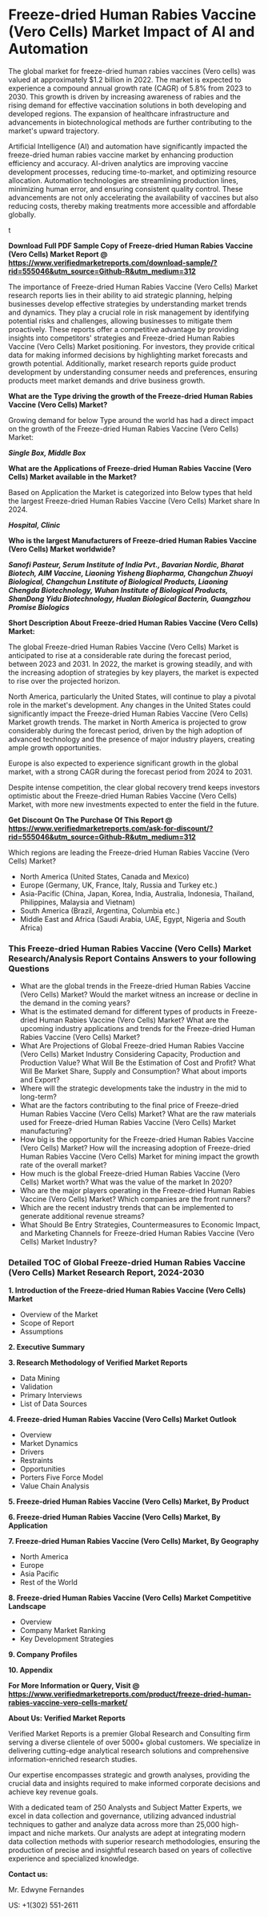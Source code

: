 <meta name="title" content="Global Freeze-dried Human Rabies Vaccine (Vero Cells) Market Impact of AI and Automation"><meta name="description" content="The global market for freeze-dried human rabies vaccines (Vero cells) was valued at approximately $1.2 billion in 2022. The market is expected to experience a compound"><meta name="title" content="Freeze-dried Human Rabies Vaccine (Vero Cells) Market Size, Share, Scope, Trends, Growth, Opportunities, Analysis, Forecast"><h1>Freeze-dried Human Rabies Vaccine (Vero Cells) Market Impact of AI and Automation</h1><p>The global market for freeze-dried human rabies vaccines (Vero cells) was valued at approximately $1.2 billion in 2022. The market is expected to experience a compound annual growth rate (CAGR) of 5.8% from 2023 to 2030. This growth is driven by increasing awareness of rabies and the rising demand for effective vaccination solutions in both developing and developed regions. The expansion of healthcare infrastructure and advancements in biotechnological methods are further contributing to the market's upward trajectory.</p><p>Artificial Intelligence (AI) and automation have significantly impacted the freeze-dried human rabies vaccine market by enhancing production efficiency and accuracy. AI-driven analytics are improving vaccine development processes, reducing time-to-market, and optimizing resource allocation. Automation technologies are streamlining production lines, minimizing human error, and ensuring consistent quality control. These advancements are not only accelerating the availability of vaccines but also reducing costs, thereby making treatments more accessible and affordable globally.</p>t</p><p id="" class=""><strong>Download Full PDF Sample Copy of Freeze-dried Human Rabies Vaccine (Vero Cells) Market Report @ <a href="https://www.verifiedmarketreports.com/download-sample/?rid=555046&utm_source=Github-R&utm_medium=312" target="_blank">https://www.verifiedmarketreports.com/download-sample/?rid=555046&utm_source=Github-R&utm_medium=312</a></strong></p><p>The importance of&nbsp;Freeze-dried Human Rabies Vaccine (Vero Cells) Market research reports lies in their ability to aid strategic planning, helping businesses develop effective strategies by understanding market trends and dynamics. They play a crucial role in risk management by identifying potential risks and challenges, allowing businesses to mitigate them proactively. These reports offer a competitive advantage by providing insights into competitors' strategies and Freeze-dried Human Rabies Vaccine (Vero Cells) Market positioning. For investors, they provide critical data for making informed decisions by highlighting market forecasts and growth potential. Additionally, market research reports guide product development by understanding consumer needs and preferences, ensuring products meet market demands and drive business growth.</p><p><strong>What are the&nbsp;Type driving the growth of the Freeze-dried Human Rabies Vaccine (Vero Cells) Market?</strong></p><p id="" class="">Growing demand for below Type around the world has had a direct impact on the growth of the Freeze-dried Human Rabies Vaccine (Vero Cells) Market:</p><em><strong>Single Box, Middle Box</strong></em></p><strong>What are the&nbsp;Applications&nbsp;of Freeze-dried Human Rabies Vaccine (Vero Cells) Market available in the Market?</strong></p><p id="" class="">Based on Application the Market is categorized into Below types that held the largest Freeze-dried Human Rabies Vaccine (Vero Cells) Market share In 2024.</p><em><strong>Hospital, Clinic</strong></em></p><strong>Who is the largest Manufacturers of Freeze-dried Human Rabies Vaccine (Vero Cells) Market worldwide?</strong></p><p><em><strong>Sanofi Pasteur, Serum Institute of India Pvt., Bavarian Nordic, Bharat Biotech, AIM Vaccine, Liaoning Yisheng Biopharma, Changchun Zhuoyi Biological, Changchun Lnstitute of Biological Products, Liaoning Chengda Biotechnology, Wuhan Institute of Biological Products, ShanDong Yidu Biotechnology, Hualan Biological Bacterin, Guangzhou Promise Biologics</strong></em></p><p id="" class=""><strong>Short Description About Freeze-dried Human Rabies Vaccine (Vero Cells) Market:</strong></p><p>The global Freeze-dried Human Rabies Vaccine (Vero Cells) Market is anticipated to rise at a considerable rate during the forecast period, between 2023 and 2031. In 2022, the market is growing steadily, and with the increasing adoption of strategies by key players, the market is expected to rise over the projected horizon.</p><p>North America, particularly the United States, will continue to play a pivotal role in the market's development. Any changes in the United States could significantly impact the Freeze-dried Human Rabies Vaccine (Vero Cells) Market growth trends. The market in North America is projected to grow considerably during the forecast period, driven by the high adoption of advanced technology and the presence of major industry players, creating ample growth opportunities.</p><p>Europe is also expected to experience significant growth in the global market, with a strong CAGR during the forecast period from 2024 to 2031.</p><p>Despite intense competition, the clear global recovery trend keeps investors optimistic about the Freeze-dried Human Rabies Vaccine (Vero Cells) Market, with more new investments expected to enter the field in the future.</p><p id="" class=""><strong>Get Discount On The Purchase Of This Report @ <a href="https://www.verifiedmarketreports.com/ask-for-discount/?rid=555046&utm_source=Github-R&utm_medium=312" target="_blank">https://www.verifiedmarketreports.com/ask-for-discount/?rid=555046&utm_source=Github-R&utm_medium=312</a></strong></p>Which regions are leading the Freeze-dried Human Rabies Vaccine (Vero Cells) Market?</p><ul><li>North America (United States, Canada and Mexico)</li><li>Europe (Germany, UK, France, Italy, Russia and Turkey etc.)</li><li>Asia-Pacific (China, Japan, Korea, India, Australia, Indonesia, Thailand, Philippines, Malaysia and Vietnam)</li><li>South America (Brazil, Argentina, Columbia etc.)</li><li>Middle East and Africa (Saudi Arabia, UAE, Egypt, Nigeria and South Africa)</li></ul><h3 id="" class="">This Freeze-dried Human Rabies Vaccine (Vero Cells) Market Research/Analysis Report Contains Answers to your following Questions</h3><ul><li>What are the global trends in the Freeze-dried Human Rabies Vaccine (Vero Cells) Market? Would the market witness an increase or decline in the demand in the coming years?</li><li>What is the estimated demand for different types of products in Freeze-dried Human Rabies Vaccine (Vero Cells) Market? What are the upcoming industry applications and trends for the Freeze-dried Human Rabies Vaccine (Vero Cells) Market?</li><li>What Are Projections of Global Freeze-dried Human Rabies Vaccine (Vero Cells) Market Industry Considering Capacity, Production and Production Value? What Will Be the Estimation of Cost and Profit? What Will Be Market Share, Supply and Consumption? What about imports and Export?</li><li>Where will the strategic developments take the industry in the mid to long-term?</li><li>What are the factors contributing to the final price of Freeze-dried Human Rabies Vaccine (Vero Cells) Market? What are the raw materials used for Freeze-dried Human Rabies Vaccine (Vero Cells) Market manufacturing?</li><li>How big is the opportunity for the Freeze-dried Human Rabies Vaccine (Vero Cells) Market? How will the increasing adoption of Freeze-dried Human Rabies Vaccine (Vero Cells) Market for mining impact the growth rate of the overall market?</li><li>How much is the global Freeze-dried Human Rabies Vaccine (Vero Cells) Market worth? What was the value of the market In 2020?</li><li>Who are the major players operating in the Freeze-dried Human Rabies Vaccine (Vero Cells) Market? Which companies are the front runners?</li><li>Which are the recent industry trends that can be implemented to generate additional revenue streams?</li><li>What Should Be Entry Strategies, Countermeasures to Economic Impact, and Marketing Channels for Freeze-dried Human Rabies Vaccine (Vero Cells) Market Industry?</li></ul><h3 id="" class="">Detailed TOC of Global Freeze-dried Human Rabies Vaccine (Vero Cells) Market Research Report, 2024-2030</h3><p id="" class=""><strong>1. Introduction of the Freeze-dried Human Rabies Vaccine (Vero Cells) Market</strong></p><ul><li>Overview of the Market</li><li>Scope of Report</li><li>Assumptions</li></ul><p id="" class=""><strong>2. Executive Summary</strong></p><p id="" class=""><strong>3. Research Methodology of Verified Market Reports</strong></p><ul><li>Data Mining</li><li>Validation</li><li>Primary Interviews</li><li>List of Data Sources</li></ul><p id="" class=""><strong>4. Freeze-dried Human Rabies Vaccine (Vero Cells) Market Outlook</strong></p><ul><li>Overview</li><li>Market Dynamics</li><li>Drivers</li><li>Restraints</li><li>Opportunities</li><li>Porters Five Force Model</li><li>Value Chain Analysis</li></ul><p id="" class=""><strong>5. Freeze-dried Human Rabies Vaccine (Vero Cells) Market, By Product</strong></p><p id="" class=""><strong>6. Freeze-dried Human Rabies Vaccine (Vero Cells) Market, By Application</strong></p><p id="" class=""><strong>7. Freeze-dried Human Rabies Vaccine (Vero Cells) Market, By Geography</strong></p><ul><li>North America</li><li>Europe</li><li>Asia Pacific</li><li>Rest of the World</li></ul><p id="" class=""><strong>8. Freeze-dried Human Rabies Vaccine (Vero Cells) Market Competitive Landscape</strong></p><ul><li>Overview</li><li>Company Market Ranking</li><li>Key Development Strategies</li></ul><p id="" class=""><strong>9. Company Profiles</strong></p><p id="" class=""><strong>10. Appendix</strong></p><p id="" class=""><strong>For More Information or Query, Visit @ <a href="https://www.verifiedmarketreports.com/product/freeze-dried-human-rabies-vaccine-vero-cells-market/" target="_blank">https://www.verifiedmarketreports.com/product/freeze-dried-human-rabies-vaccine-vero-cells-market/</a></strong></p><p id="" class=""><strong>About Us: Verified Market Reports</strong></p><p id="" class="">Verified Market Reports is a premier Global Research and Consulting firm serving a diverse clientele of over 5000+ global customers. We specialize in delivering cutting-edge analytical research solutions and comprehensive information-enriched research studies.</p><p id="" class="">Our expertise encompasses strategic and growth analyses, providing the crucial data and insights required to make informed corporate decisions and achieve key revenue goals.</p><p id="" class="">With a dedicated team of 250 Analysts and Subject Matter Experts, we excel in data collection and governance, utilizing advanced industrial techniques to gather and analyze data across more than 25,000 high-impact and niche markets. Our analysts are adept at integrating modern data collection methods with superior research methodologies, ensuring the production of precise and insightful research based on years of collective experience and specialized knowledge.</p><p id="" class=""><strong>Contact us:</strong></p><p id="" class="">Mr. Edwyne Fernandes</p><p id="" class="">US: +1(302) 551-2611</p>